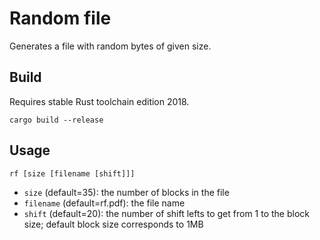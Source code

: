# Random file

Generates a file with random bytes of given size.

## Build

Requires stable Rust toolchain edition 2018.

```
cargo build --release
```

## Usage

```
rf [size [filename [shift]]]
```

* `size` (default=35): the number of blocks in the file
* `filename` (default=rf.pdf): the file name
* `shift` (default=20): the number of shift lefts to get from 1 to the block size;
  default block size corresponds to 1MB

